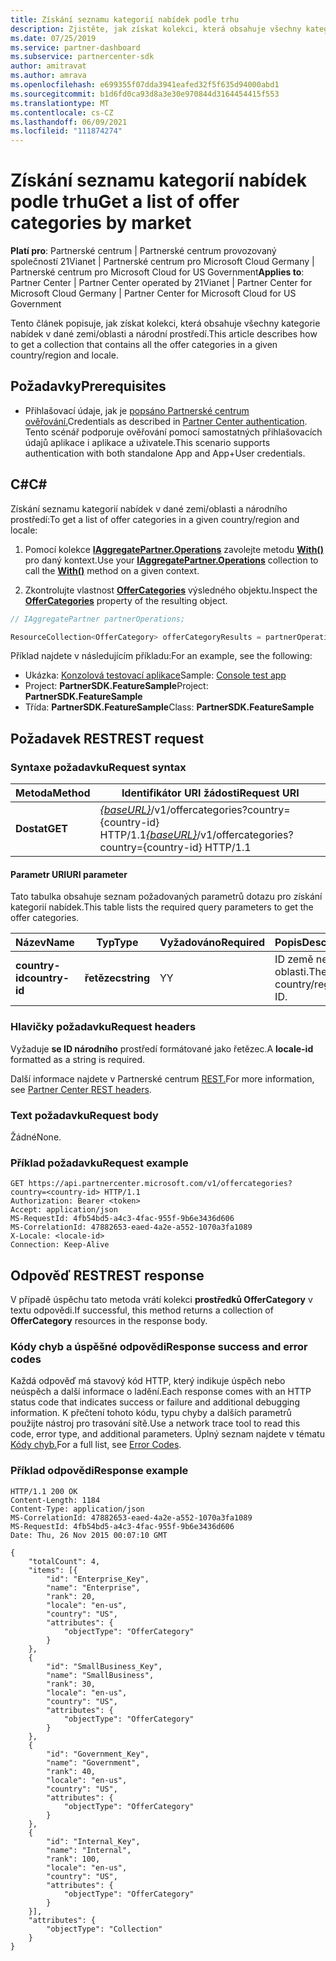 ```yaml
---
title: Získání seznamu kategorií nabídek podle trhu
description: Zjistěte, jak získat kolekci, která obsahuje všechny kategorie nabídek v dané zemi/oblasti a národní prostředí pro všechny cloudy Microsoftu.
ms.date: 07/25/2019
ms.service: partner-dashboard
ms.subservice: partnercenter-sdk
author: amitravat
ms.author: amrava
ms.openlocfilehash: e699355f07dda3941eafed32f5f635d94000abd1
ms.sourcegitcommit: b1d6fd0ca93d8a3e30e970844d3164454415f553
ms.translationtype: MT
ms.contentlocale: cs-CZ
ms.lasthandoff: 06/09/2021
ms.locfileid: "111874274"
---
```

# <a name="get-a-list-of-offer-categories-by-market"></a><span data-ttu-id="e1f43-103">Získání seznamu kategorií nabídek podle trhu</span><span class="sxs-lookup"><span data-stu-id="e1f43-103">Get a list of offer categories by market</span></span>

<span data-ttu-id="e1f43-104">**Platí pro**: Partnerské centrum | Partnerské centrum provozovaný společností 21Vianet | Partnerské centrum pro Microsoft Cloud Germany | Partnerské centrum pro Microsoft Cloud for US Government</span><span class="sxs-lookup"><span data-stu-id="e1f43-104">**Applies to**: Partner Center | Partner Center operated by 21Vianet | Partner Center for Microsoft Cloud Germany | Partner Center for Microsoft Cloud for US Government</span></span>

<span data-ttu-id="e1f43-105">Tento článek popisuje, jak získat kolekci, která obsahuje všechny kategorie nabídek v dané zemi/oblasti a národní prostředí.</span><span class="sxs-lookup"><span data-stu-id="e1f43-105">This article describes how to get a collection that contains all the offer categories in a given country/region and locale.</span></span>

## <a name="prerequisites"></a><span data-ttu-id="e1f43-106">Požadavky</span><span class="sxs-lookup"><span data-stu-id="e1f43-106">Prerequisites</span></span>

- <span data-ttu-id="e1f43-107">Přihlašovací údaje, jak je [popsáno Partnerské centrum ověřování.](partner-center-authentication.md)</span><span class="sxs-lookup"><span data-stu-id="e1f43-107">Credentials as described in [Partner Center authentication](partner-center-authentication.md).</span></span> <span data-ttu-id="e1f43-108">Tento scénář podporuje ověřování pomocí samostatných přihlašovacích údajů aplikace i aplikace a uživatele.</span><span class="sxs-lookup"><span data-stu-id="e1f43-108">This scenario supports authentication with both standalone App and App+User credentials.</span></span>

## <a name="c"></a><span data-ttu-id="e1f43-109">C\#</span><span class="sxs-lookup"><span data-stu-id="e1f43-109">C\#</span></span>

<span data-ttu-id="e1f43-110">Získání seznamu kategorií nabídek v dané zemi/oblasti a národního prostředí:</span><span class="sxs-lookup"><span data-stu-id="e1f43-110">To get a list of offer categories in a given country/region and locale:</span></span>

1. <span data-ttu-id="e1f43-111">Pomocí kolekce [**IAggregatePartner.Operations**](/dotnet/api/microsoft.store.partnercenter.iaggregatepartner) zavolejte metodu [**With()**](/dotnet/api/microsoft.store.partnercenter.iaggregatepartner.with) pro daný kontext.</span><span class="sxs-lookup"><span data-stu-id="e1f43-111">Use your [**IAggregatePartner.Operations**](/dotnet/api/microsoft.store.partnercenter.iaggregatepartner) collection to call the [**With()**](/dotnet/api/microsoft.store.partnercenter.iaggregatepartner.with) method on a given context.</span></span>

2. <span data-ttu-id="e1f43-112">Zkontrolujte vlastnost [**OfferCategories**](/dotnet/api/microsoft.store.partnercenter.ipartner.offercategories) výsledného objektu.</span><span class="sxs-lookup"><span data-stu-id="e1f43-112">Inspect the [**OfferCategories**](/dotnet/api/microsoft.store.partnercenter.ipartner.offercategories) property of the resulting object.</span></span>

``` csharp
// IAggregatePartner partnerOperations;

ResourceCollection<OfferCategory> offerCategoryResults = partnerOperations.With(RequestContextFactory.Instance.Create()).OfferCategories.ByCountry("US").Get();
```

<span data-ttu-id="e1f43-113">Příklad najdete v následujícím příkladu:</span><span class="sxs-lookup"><span data-stu-id="e1f43-113">For an example, see the following:</span></span>

- <span data-ttu-id="e1f43-114">Ukázka: [Konzolová testovací aplikace](console-test-app.md)</span><span class="sxs-lookup"><span data-stu-id="e1f43-114">Sample: [Console test app](console-test-app.md)</span></span>
- <span data-ttu-id="e1f43-115">Project: **PartnerSDK.FeatureSample**</span><span class="sxs-lookup"><span data-stu-id="e1f43-115">Project: **PartnerSDK.FeatureSample**</span></span>
- <span data-ttu-id="e1f43-116">Třída: **PartnerSDK.FeatureSample**</span><span class="sxs-lookup"><span data-stu-id="e1f43-116">Class: **PartnerSDK.FeatureSample**</span></span>

## <a name="rest-request"></a><span data-ttu-id="e1f43-117">Požadavek REST</span><span class="sxs-lookup"><span data-stu-id="e1f43-117">REST request</span></span>

### <a name="request-syntax"></a><span data-ttu-id="e1f43-118">Syntaxe požadavku</span><span class="sxs-lookup"><span data-stu-id="e1f43-118">Request syntax</span></span>

| <span data-ttu-id="e1f43-119">Metoda</span><span class="sxs-lookup"><span data-stu-id="e1f43-119">Method</span></span>  | <span data-ttu-id="e1f43-120">Identifikátor URI žádosti</span><span class="sxs-lookup"><span data-stu-id="e1f43-120">Request URI</span></span>                                                                                  |
|---------|----------------------------------------------------------------------------------------------|
| <span data-ttu-id="e1f43-121">**Dostat**</span><span class="sxs-lookup"><span data-stu-id="e1f43-121">**GET**</span></span> | <span data-ttu-id="e1f43-122">[*{baseURL}*](partner-center-rest-urls.md)/v1/offercategories?country={country-id} HTTP/1.1</span><span class="sxs-lookup"><span data-stu-id="e1f43-122">[*{baseURL}*](partner-center-rest-urls.md)/v1/offercategories?country={country-id} HTTP/1.1</span></span> |

#### <a name="uri-parameter"></a><span data-ttu-id="e1f43-123">Parametr URI</span><span class="sxs-lookup"><span data-stu-id="e1f43-123">URI parameter</span></span>

<span data-ttu-id="e1f43-124">Tato tabulka obsahuje seznam požadovaných parametrů dotazu pro získání kategorií nabídek.</span><span class="sxs-lookup"><span data-stu-id="e1f43-124">This table lists the required query parameters to get the offer categories.</span></span>

| <span data-ttu-id="e1f43-125">Název</span><span class="sxs-lookup"><span data-stu-id="e1f43-125">Name</span></span>           | <span data-ttu-id="e1f43-126">Typ</span><span class="sxs-lookup"><span data-stu-id="e1f43-126">Type</span></span>       | <span data-ttu-id="e1f43-127">Vyžadováno</span><span class="sxs-lookup"><span data-stu-id="e1f43-127">Required</span></span> | <span data-ttu-id="e1f43-128">Popis</span><span class="sxs-lookup"><span data-stu-id="e1f43-128">Description</span></span>            |
|----------------|------------|----------|------------------------|
| <span data-ttu-id="e1f43-129">**country-id**</span><span class="sxs-lookup"><span data-stu-id="e1f43-129">**country-id**</span></span> | <span data-ttu-id="e1f43-130">**řetězec**</span><span class="sxs-lookup"><span data-stu-id="e1f43-130">**string**</span></span> | <span data-ttu-id="e1f43-131">Y</span><span class="sxs-lookup"><span data-stu-id="e1f43-131">Y</span></span>        | <span data-ttu-id="e1f43-132">ID země nebo oblasti.</span><span class="sxs-lookup"><span data-stu-id="e1f43-132">The country/region ID.</span></span> |

### <a name="request-headers"></a><span data-ttu-id="e1f43-133">Hlavičky požadavku</span><span class="sxs-lookup"><span data-stu-id="e1f43-133">Request headers</span></span>

<span data-ttu-id="e1f43-134">Vyžaduje **se ID národního** prostředí formátované jako řetězec.</span><span class="sxs-lookup"><span data-stu-id="e1f43-134">A **locale-id** formatted as a string is required.</span></span>

<span data-ttu-id="e1f43-135">Další informace najdete v Partnerské centrum [REST.](headers.md)</span><span class="sxs-lookup"><span data-stu-id="e1f43-135">For more information, see [Partner Center REST headers](headers.md).</span></span>

### <a name="request-body"></a><span data-ttu-id="e1f43-136">Text požadavku</span><span class="sxs-lookup"><span data-stu-id="e1f43-136">Request body</span></span>

<span data-ttu-id="e1f43-137">Žádné</span><span class="sxs-lookup"><span data-stu-id="e1f43-137">None.</span></span>

### <a name="request-example"></a><span data-ttu-id="e1f43-138">Příklad požadavku</span><span class="sxs-lookup"><span data-stu-id="e1f43-138">Request example</span></span>

```http
GET https://api.partnercenter.microsoft.com/v1/offercategories?country=<country-id> HTTP/1.1
Authorization: Bearer <token>
Accept: application/json
MS-RequestId: 4fb54bd5-a4c3-4fac-955f-9b6e3436d606
MS-CorrelationId: 47882653-eaed-4a2e-a552-1070a3fa1089
X-Locale: <locale-id>
Connection: Keep-Alive
```

## <a name="rest-response"></a><span data-ttu-id="e1f43-139">Odpověď REST</span><span class="sxs-lookup"><span data-stu-id="e1f43-139">REST response</span></span>

<span data-ttu-id="e1f43-140">V případě úspěchu tato metoda vrátí kolekci **prostředků OfferCategory** v textu odpovědi.</span><span class="sxs-lookup"><span data-stu-id="e1f43-140">If successful, this method returns a collection of **OfferCategory** resources in the response body.</span></span>

### <a name="response-success-and-error-codes"></a><span data-ttu-id="e1f43-141">Kódy chyb a úspěšné odpovědi</span><span class="sxs-lookup"><span data-stu-id="e1f43-141">Response success and error codes</span></span>

<span data-ttu-id="e1f43-142">Každá odpověď má stavový kód HTTP, který indikuje úspěch nebo neúspěch a další informace o ladění.</span><span class="sxs-lookup"><span data-stu-id="e1f43-142">Each response comes with an HTTP status code that indicates success or failure and additional debugging information.</span></span> <span data-ttu-id="e1f43-143">K přečtení tohoto kódu, typu chyby a dalších parametrů použijte nástroj pro trasování sítě.</span><span class="sxs-lookup"><span data-stu-id="e1f43-143">Use a network trace tool to read this code, error type, and additional parameters.</span></span> <span data-ttu-id="e1f43-144">Úplný seznam najdete v tématu [Kódy chyb.](error-codes.md)</span><span class="sxs-lookup"><span data-stu-id="e1f43-144">For a full list, see [Error Codes](error-codes.md).</span></span>

### <a name="response-example"></a><span data-ttu-id="e1f43-145">Příklad odpovědi</span><span class="sxs-lookup"><span data-stu-id="e1f43-145">Response example</span></span>

```http
HTTP/1.1 200 OK
Content-Length: 1184
Content-Type: application/json
MS-CorrelationId: 47882653-eaed-4a2e-a552-1070a3fa1089
MS-RequestId: 4fb54bd5-a4c3-4fac-955f-9b6e3436d606
Date: Thu, 26 Nov 2015 00:07:10 GMT

{
    "totalCount": 4,
    "items": [{
        "id": "Enterprise_Key",
        "name": "Enterprise",
        "rank": 20,
        "locale": "en-us",
        "country": "US",
        "attributes": {
            "objectType": "OfferCategory"
        }
    },
    {
        "id": "SmallBusiness_Key",
        "name": "SmallBusiness",
        "rank": 30,
        "locale": "en-us",
        "country": "US",
        "attributes": {
            "objectType": "OfferCategory"
        }
    },
    {
        "id": "Government_Key",
        "name": "Government",
        "rank": 40,
        "locale": "en-us",
        "country": "US",
        "attributes": {
            "objectType": "OfferCategory"
        }
    },
    {
        "id": "Internal_Key",
        "name": "Internal",
        "rank": 100,
        "locale": "en-us",
        "country": "US",
        "attributes": {
            "objectType": "OfferCategory"
        }
    }],
    "attributes": {
        "objectType": "Collection"
    }
}
```
